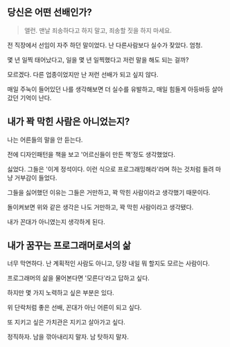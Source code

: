 ## 당신은 어떤 선배인가?
> 앨런. 맨날 죄송하다고 하지 말고, 죄송할 짓을 하지 마세요.

전 직장에서 선임이 자주 하던 말이었다. 난 다른사람보다 실수가 잦았다. 엄청. 

몇 년 일찍 태어났다고, 일을 몇 년 일찍했다고 저런 말을 해도 되는 걸까?

모르겠다. 다른 업종이었지만 난 저런 선배가 되고 싶지 않다. 

매일 주눅이 들어있던 나를 생각해보면 더 실수를 유발하고, 매일 힘들게 아등바등 살아갔던 기억이 난다.

## 내가 꽉 막힌 사람은 아니었는지?

나는 어른들의 말을 안 듣는다.

전에 디자인패턴을 책을 보고 '어르신들이 만든 책'정도 생각했었다.

싫었다. 그들은 '이게 정석이다. 이런 식으로 프로그래밍해라'라며 하는 것처럼 들려 마냥 거부감이 들었다.

그들을 싫어했던 이유는 그들은 거만하고, 꽉 막힌 사람이라고 생각했기 때문이다.

돌이켜보면 위와 같은 생각은 나도 거만하고, 꽉 막힌 사람이라고 생각됐다.

내가 꼰대가 아니였는지 생각하게 된다.

## 내가 꿈꾸는 프로그래머로서의 삶

너무 막연하다. 난 계획적인 사람도 아니고, 당장 내일 뭐 할지도 모르는 사람이다.

프로그래머의 삶을 물어본다면 '모른다'라고 답하고 싶다.

하지만 몇 가지 노력하고 싶은 부분은 있다.

위 단락처럼 좋은 선배, 꼰대가 아닌 어른이 되고 싶다.

또 지키고 싶은 가치관은 지키고 살아가고 싶다. 

정직하자. 남을 깎아내리지 말자. 남 탓하지 말자.